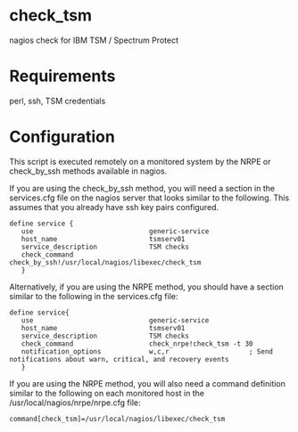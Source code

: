 # check_tsm
nagios check for IBM TSM / Spectrum Protect

# Requirements
perl, ssh, TSM credentials

# Configuration
This script is executed remotely on a monitored system by the NRPE or check_by_ssh methods available in nagios.

If you are using the check_by_ssh method, you will need a section in the services.cfg file on the nagios server that looks similar to the following. This assumes that you already have ssh key pairs configured.

    define service {
       use                             generic-service
       host_name                       tsmserv01
       service_description             TSM checks
       check_command                   check_by_ssh!/usr/local/nagios/libexec/check_tsm
       }

Alternatively, if you are using the NRPE method, you should have a section similar to the following in the services.cfg file:

    define service{
       use                             generic-service
       host_name                       tsmserv01
       service_description             TSM checks
       check_command                   check_nrpe!check_tsm -t 30
       notification_options            w,c,r                    ; Send notifications about warn, critical, and recovery events
       }

If you are using the NRPE method, you will also need a command definition similar to the following on each monitored host in the /usr/local/nagios/nrpe/nrpe.cfg file:

    command[check_tsm]=/usr/local/nagios/libexec/check_tsm

